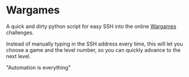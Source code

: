 # Wargames
A quick and dirty python script for easy SSH into the online [Wargames](https://overthewire.org/wargames/) challenges.

Instead of manually typing in the SSH address every time, this will let you choose a game and the level number, so you can quickly advance to the next level.

"Automation is everything"